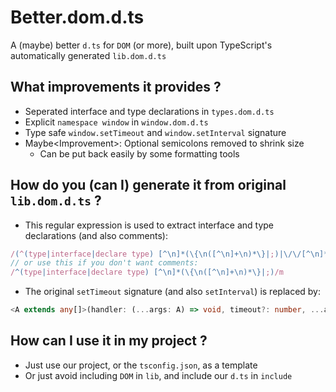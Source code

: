 # Better.dom.d.ts

A (maybe) better `d.ts` for `DOM` (or more),
built upon TypeScript's automatically generated `lib.dom.d.ts`

## What improvements it provides ?
* Seperated interface and type declarations in `types.dom.d.ts`
* Explicit `namespace window` in `window.dom.d.ts`
* Type safe `window.setTimeout` and `window.setInterval` signature
* Maybe\<Improvement>: Optional semicolons removed to shrink size
    * Can be put back easily by some formatting tools

## How do you (can I) generate it from original `lib.dom.d.ts` ?
* This regular expression is used to extract interface and type declarations (and also comments):
```ts
/(^(type|interface|declare type) [^\n]*(\{\n([^\n]+\n)*\}|;)|\/\/[^\n]*|\/\*.*?\*\/)/m
// or use this if you don't want comments:
/^(type|interface|declare type) [^\n]*(\{\n([^\n]+\n)*\}|;)/m
```
* The original `setTimeout` signature (and also `setInterval`) is replaced by:
```ts
<A extends any[]>(handler: (...args: A) => void, timeout?: number, ...arguments: A): number;
```

## How can I use it in my project ?

* Just use our project, or the `tsconfig.json`, as a template
* Or just avoid including `DOM` in `lib`, and include our `d.ts` in `include`
